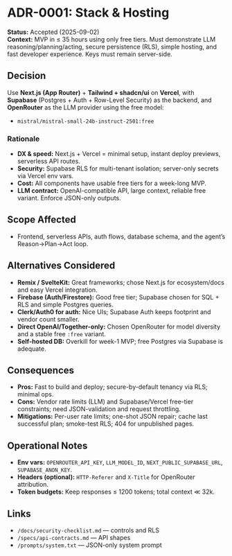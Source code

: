 # ADR-0001: Stack & Hosting

**Status:** Accepted (2025-09-02)  
**Context:** MVP in ≤ 35 hours using only free tiers. Must demonstrate LLM reasoning/planning/acting, secure persistence (RLS), simple hosting, and fast developer experience. Keys must remain server-side.

## Decision
Use **Next.js (App Router)** + **Tailwind + shadcn/ui** on **Vercel**, with **Supabase** (Postgres + Auth + Row-Level Security) as the backend, and **OpenRouter** as the LLM provider using the free model:
- `mistral/mistral-small-24b-instruct-2501:free`

### Rationale
- **DX & speed:** Next.js + Vercel = minimal setup, instant deploy previews, serverless API routes.
- **Security:** Supabase RLS for multi-tenant isolation; server-only secrets via Vercel env vars.
- **Cost:** All components have usable free tiers for a week-long MVP.
- **LLM contract:** OpenAI-compatible API, large context, reliable free variant. Enforce JSON-only outputs.

## Scope Affected
- Frontend, serverless APIs, auth flows, database schema, and the agent’s Reason→Plan→Act loop.

## Alternatives Considered
- **Remix / SvelteKit:** Great frameworks; chose Next.js for ecosystem/docs and easy Vercel integration.
- **Firebase (Auth/Firestore):** Good free tier; Supabase chosen for SQL + RLS and simple Postgres queries.
- **Clerk/Auth0 for auth:** Nice UIs; Supabase Auth keeps footprint and vendor count smaller.
- **Direct OpenAI/Together-only:** Chosen OpenRouter for model diversity and a stable free `:free` variant.
- **Self-hosted DB:** Overkill for week-1 MVP; free Postgres via Supabase is adequate.

## Consequences
- **Pros:** Fast to build and deploy; secure-by-default tenancy via RLS; minimal ops.
- **Cons:** Vendor rate limits (LLM) and Supabase/Vercel free-tier constraints; need JSON-validation and request throttling.
- **Mitigations:** Per-user rate limits; one-shot JSON repair; cache last successful plan; smoke-test RLS; 404 for unpublished pages.

## Operational Notes
- **Env vars:** `OPENROUTER_API_KEY`, `LLM_MODEL_ID`, `NEXT_PUBLIC_SUPABASE_URL`, `SUPABASE_ANON_KEY`.
- **Headers (optional):** `HTTP-Referer` and `X-Title` for OpenRouter attribution.
- **Token budgets:** Keep responses ≤ 1200 tokens; total context ≪ 32k.

## Links
- `/docs/security-checklist.md` — controls and RLS
- `/specs/api-contracts.md` — API shapes
- `/prompts/system.txt` — JSON-only system prompt
